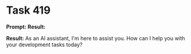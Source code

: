# Task 419

**Prompt:** **Result:**

**Result:**
As an AI assistant, I'm here to assist you. How can I help you with your development tasks today?

